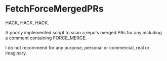 # FetchForceMergedPRs

HACK, HACK, HACK.

A poorly implemented script to scan a repo's merged PRs for any including a comment containing FORCE_MERGE.

I do not recommend for any purpose, personal or commercial, real or imaginary.
